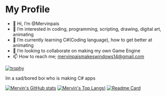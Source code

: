 # My Profile
- 👋 Hi, I’m @Mervinpais
- 👀 I’m interested in coding, programming, scripting, drawing, digital art, animating
- 🌱 I’m currently learning C#(Coding language), how to get better at animating
- 💞️ I’m looking to collaborate on making my own Game Engine
- 📫 How to reach me; mervinpaismakeswindows14@gmail.com

[![trophy](https://github-profile-trophy.vercel.app/?username=mervinpais&theme=onedark)](https://github.com/ryo-ma/github-profile-trophy)

<!--
im currently trying to make my own language that is easy to understand and simple for all devs of all ages, its called "W14#"(Codenamed Win14-Sharp since visual studio didn't support hashtags in the project name)
im still in school so i have alot of work and i might not have time to finish any project that im currently developing.
  |  Bio;  |  
im a alone intermidite c# developer and i want to make apps for people to teach them how computers, phones, and electronics work
im making andriod apps soon :))-->

Im a sad/bored boi who is making C# apps

[![Mervin's GitHub stats](https://github-readme-stats.vercel.app/api?username=Mervinpais&show_icons=true&theme=algolia)](https://github.com/anuraghazra/github-readme-stats)
[![Mervin's Top Langs](https://github-readme-stats.vercel.app/api/top-langs/?username=Mervinpais&show_icons=true&theme=algolia))](https://github.com/anuraghazra/github-readme-stats)
[![Readme Card](https://github-readme-stats.vercel.app/api/pin/?username=Mervinpais&repo=Easy14_Programing_language&show_icons=true&theme=algolia)](https://github.com/anuraghazra/github-readme-stats)
<!---
Mervinpais/Mervinpais is a ✨ special ✨ repository because its `README.md` (this file) appears on your GitHub profile.
You can click the Preview link to take a look at your changes.
--->

